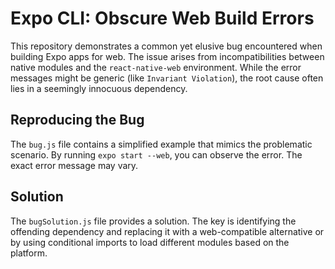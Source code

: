 # Expo CLI: Obscure Web Build Errors

This repository demonstrates a common yet elusive bug encountered when building Expo apps for web.  The issue arises from incompatibilities between native modules and the `react-native-web` environment.  While the error messages might be generic (like `Invariant Violation`), the root cause often lies in a seemingly innocuous dependency.

## Reproducing the Bug

The `bug.js` file contains a simplified example that mimics the problematic scenario.  By running `expo start --web`, you can observe the error.  The exact error message may vary.

## Solution

The `bugSolution.js` file provides a solution. The key is identifying the offending dependency and replacing it with a web-compatible alternative or by using conditional imports to load different modules based on the platform.